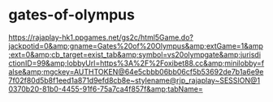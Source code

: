 # gates-of-olympus
https://rajaplay-hk1.ppgames.net/gs2c/html5Game.do?jackpotid=0&amp;gname=Gates%20of%20Olympus&amp;extGame=1&amp;ext=0&amp;cb_target=exist_tab&amp;symbol=vs20olympgate&amp;jurisdictionID=99&amp;lobbyUrl=https%3A%2F%2Foxibet88.cc&amp;minilobby=false&amp;mgckey=AUTHTOKEN@64e5cbbb06bb06cf5b53692de7b1a6e9e7f02f80d5b8f1eed1a871d9efd8cb8e~stylename@rjp_rajaplay~SESSION@10370b20-81b0-4455-91f6-75a7ca4f857f&amp;tabName=

